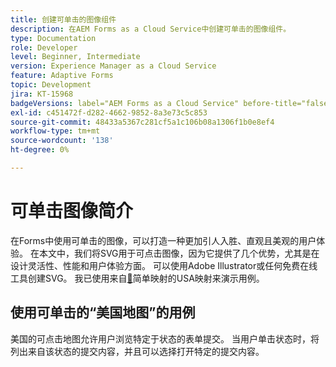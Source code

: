 ```yaml
---
title: 创建可单击的图像组件
description: 在AEM Forms as a Cloud Service中创建可单击的图像组件。
type: Documentation
role: Developer
level: Beginner, Intermediate
version: Experience Manager as a Cloud Service
feature: Adaptive Forms
topic: Development
jira: KT-15968
badgeVersions: label="AEM Forms as a Cloud Service" before-title="false"
exl-id: c451472f-d282-4662-9852-8a3e73c5c853
source-git-commit: 48433a5367c281cf5a1c106b08a1306f1b0e8ef4
workflow-type: tm+mt
source-wordcount: '138'
ht-degree: 0%

---
```


# 可单击图像简介

在Forms中使用可单击的图像，可以打造一种更加引人入胜、直观且美观的用户体验。 在本文中，我们将SVG用于可点击图像，因为它提供了几个优势，尤其是在设计灵活性、性能和用户体验方面。
可以使用Adobe Illustrator或任何免费在线工具创建SVG。 我已使用来自[&#128279;](https://simplemaps.com/resources/svg-us)简单映射的USA映射来演示用例。

## 使用可单击的“美国地图”的用例

美国的可点击地图允许用户浏览特定于状态的表单提交。 当用户单击状态时，将列出来自该状态的提交内容，并且可以选择打开特定的提交内容。
